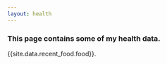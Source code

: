 ```yaml
---
layout: health
---
```

### This page contains some of my health data. 
{{site.data.recent_food.food}}.
